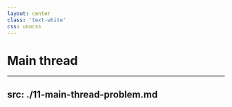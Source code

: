 ```yaml
---
layout: center
class: 'text-white'
css: unocss
---
```


# Main thread

---
src: ./11-main-thread-problem.md
---
